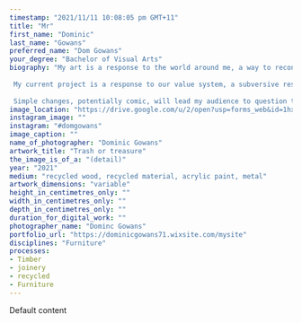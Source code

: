 ```yaml
---
timestamp: "2021/11/11 10:08:05 pm GMT+11"
title: "Mr"
first_name: "Dominic"
last_name: "Gowans"
preferred_name: "Dom Gowans"
your_degree: "Bachelor of Visual Arts"
biography: "My art is a response to the world around me, a way to reconcile my thoughts on issues I feel I have no power to change. It is a reaction to the things I cannot control, a way of demanding a voice. My work is equal parts statement, enjoyment, and therapy. When faced with difficult situations I prefer to take an ironic or comedic approach, to highlight the absurdity of the situation, to laugh rather than cry.
 
 My current project is a response to our value system, a subversive response to the waste in our society. Designed to question the valve of our discarded objects by altering several essentially worthless items to create different variations.
 
 Simple changes, potentially comic, will lead my audience to question the perceived differences in value, as well as questioning why these superficial details create differences in their appeal. Ultimately questioning why we view them differently although they are fundamentally the same."
image_location: "https://drive.google.com/u/2/open?usp=forms_web&id=1hxmzdFxkF22DU8PqKQ7jtRMgxDLhX45X"
instagram_image: ""
instagram: "#domgowans"
image_caption: ""
name_of_photographer: "Dominic Gowans"
artwork_title: "Trash or treasure"
the_image_is_of_a: "(detail)"
year: "2021"
medium: "recycled wood, recycled material, acrylic paint, metal"
artwork_dimensions: "variable"
height_in_centimetres_only: ""
width_in_centimetres_only: ""
depth_in_centimetres_only: ""
duration_for_digital_work: ""
photographer_name: "Dominc Gowans"
portfolio_url: "https://dominicgowans71.wixsite.com/mysite"
disciplines: "Furniture"
processes:
- Timber
- joinery
- recycled
- Furniture
---
```


Default content